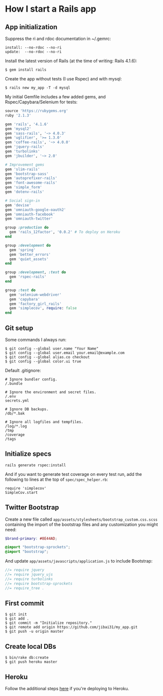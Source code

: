 # How I start a Rails app

## App initialization
Suppress the ri and rdoc documentation in ~/.gemrc:
```
install: --no-rdoc --no-ri
update:  --no-rdoc --no-ri
```

Install the latest version of Rails (at the time of writing: Rails 4.1.6):
```
$ gem install rails
```

Create the app without tests (I use Rspec) and with mysql:
```
$ rails new my_app -T -d mysql
```

My initial Gemfile includes a few added gems, and Rspec/Capybara/Selenium for tests:
```ruby
source 'https://rubygems.org'
ruby '2.1.3'

gem 'rails', '4.1.6'
gem 'mysql2'
gem 'sass-rails', '~> 4.0.3'
gem 'uglifier', '>= 1.3.0'
gem 'coffee-rails', '~> 4.0.0'
gem 'jquery-rails'
gem 'turbolinks'
gem 'jbuilder', '~> 2.0'

# Improvement gems
gem 'slim-rails'
gem 'bootstrap-sass'
gem 'autoprefixer-rails'
gem 'font-awesome-rails'
gem 'simple_form'
gem 'dotenv-rails'

# Social sign-in
gem 'devise'
gem 'omniauth-google-oauth2'
gem 'omniauth-facebook'
gem 'omniauth-twitter'

group :production do
  gem 'rails_12factor', '0.0.2' # To deploy on Heroku
end

group :development do
  gem 'spring'
  gem 'better_errors'
  gem 'quiet_assets'
end

group :development, :test do
  gem 'rspec-rails'
end

group :test do
  gem 'selenium-webdriver'
  gem 'capybara'
  gem 'factory_girl_rails'
  gem 'simplecov', require: false
end
```


## Git setup
Some commands I always run:
```
$ git config --global user.name "Your Name"
$ git config --global user.email your.email@example.com
$ git config --global alias.co checkout
$ git config --global color.ui true
```

Default .gitignore:
```
# Ignore bundler config.
/.bundle

# Ignore the environment and secret files.
/.env
secrets.yml

# Ignore DB backups.
/db/*.bak

# Ignore all logfiles and tempfiles.
/log/*.log
/tmp
/coverage
/tags
```

## Initialize specs
```
rails generate rspec:install
```
And if you want to generate test coverage on every test run, add the following to lines at the top of `spec/spec_helper.rb`:
```
require 'simplecov'
SimpleCov.start
```

## Twitter Bootstrap
Create a new file called `app/assets/stylesheets/bootstrap_custom.css.scss` containing the import of the bootstrap files and any customization you might need:
```scss
$brand-primary: #8E44AD;

@import "bootstrap-sprockets";
@import "bootstrap";
```

And update `app/assets/javascripts/application.js` to include Bootstrap:
```js
//= require jquery
//= require jquery_ujs
//= require turbolinks
//= require bootstrap-sprockets
//= require_tree .
```

## First commit
```
$ git init
$ git add .
$ git commit -m "Initialize repository."
$ git remote add origin https://github.com/jibai31/my_app.git
$ git push -u origin master
```


## Create local DBs
```
$ bin/rake db:create
$ git push heroku master
```

## Heroku
Follow the additional steps [here](heroku.md) if you're deploying to Heroku.

